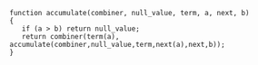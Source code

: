     function accumulate(combiner, null_value, term, a, next, b)
    {
       if (a > b) return null_value;
       return combiner(term(a), accumulate(combiner,null_value,term,next(a),next,b));
    }
    